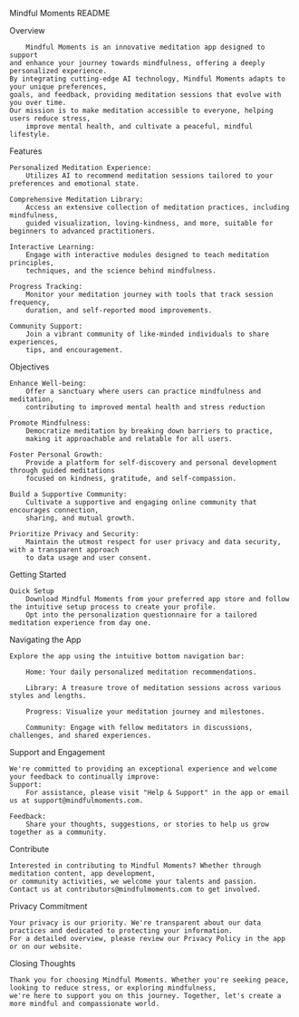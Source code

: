 Mindful Moments
README


Overview

		Mindful Moments is an innovative meditation app designed to support
	and enhance your journey towards mindfulness, offering a deeply personalized experience.
 	By integrating cutting-edge AI technology, Mindful Moments adapts to your unique preferences,
	goals, and feedback, providing meditation sessions that evolve with you over time.
   	Our mission is to make meditation accessible to everyone, helping users reduce stress,
    	improve mental health, and cultivate a peaceful, mindful lifestyle.


Features

	Personalized Meditation Experience:
		Utilizes AI to recommend meditation sessions tailored to your preferences and emotional state.

	Comprehensive Meditation Library:
		Access an extensive collection of meditation practices, including mindfulness,
  		guided visualization, loving-kindness, and more, suitable for beginners to advanced practitioners.

	Interactive Learning:
		Engage with interactive modules designed to teach meditation principles,
  		techniques, and the science behind mindfulness.

	Progress Tracking:
		Monitor your meditation journey with tools that track session frequency,
  		duration, and self-reported mood improvements.

	Community Support: 
		Join a vibrant community of like-minded individuals to share experiences,
  		tips, and encouragement.


Objectives

	Enhance Well-being:
 		Offer a sanctuary where users can practice mindfulness and meditation,
   		contributing to improved mental health and stress reduction
  	
	Promote Mindfulness:
		Democratize meditation by breaking down barriers to practice,
  		making it approachable and relatable for all users.

	Foster Personal Growth:
		Provide a platform for self-discovery and personal development through guided meditations
  		focused on kindness, gratitude, and self-compassion.

	Build a Supportive Community:
		Cultivate a supportive and engaging online community that encourages connection,
  		sharing, and mutual growth.

	Prioritize Privacy and Security:
		Maintain the utmost respect for user privacy and data security, with a transparent approach
  		to data usage and user consent.



Getting Started

	Quick Setup
		Download Mindful Moments from your preferred app store and follow the intuitive setup process to create your profile.
  		Opt into the personalization questionnaire for a tailored meditation experience from day one.

Navigating the App
		
  	Explore the app using the intuitive bottom navigation bar:

		Home: Your daily personalized meditation recommendations.

		Library: A treasure trove of meditation sessions across various styles and lengths.

		Progress: Visualize your meditation journey and milestones.

		Community: Engage with fellow meditators in discussions, challenges, and shared experiences.


Support and Engagement

	We're committed to providing an exceptional experience and welcome your feedback to continually improve: 
	Support:
 		For assistance, please visit "Help & Support" in the app or email us at support@mindfulmoments.com.

	Feedback:
 		Share your thoughts, suggestions, or stories to help us grow together as a community.

Contribute

	Interested in contributing to Mindful Moments? Whether through meditation content, app development,
 	or community activities, we welcome your talents and passion.
  	Contact us at contributors@mindfulmoments.com to get involved.

Privacy Commitment

	Your privacy is our priority. We're transparent about our data practices and dedicated to protecting your information.
 	For a detailed overview, please review our Privacy Policy in the app or on our website.

Closing Thoughts

	Thank you for choosing Mindful Moments. Whether you're seeking peace, looking to reduce stress, or exploring mindfulness,
 	we're here to support you on this journey. Together, let's create a more mindful and compassionate world.

